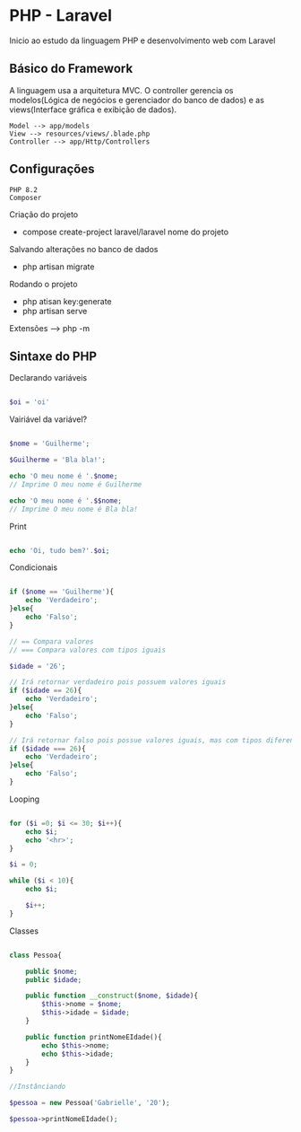 # PHP - Laravel

 Inicio ao estudo da linguagem PHP e desenvolvimento web com Laravel

## Básico do Framework
A linguagem usa a arquitetura MVC. O controller gerencia os modelos(Lógica de negócios e gerenciador do banco de dados) e as views(Interface gráfica e exibição de dados).

    Model --> app/models
    View --> resources/views/.blade.php
    Controller --> app/Http/Controllers

## Configurações
    PHP 8.2
    Composer 

Criação do projeto 
- compose create-project laravel/laravel nome do projeto

Salvando alterações no banco de dados
- php artisan migrate

Rodando o projeto
- php atisan key:generate
- php artisan serve

Extensões --> php -m 
## Sintaxe do PHP

Declarando variáveis

```php

$oi = 'oi'

```

Vairiável da variável?

```php

$nome = 'Guilherme';

$Guilherme = 'Bla bla!';

echo 'O meu nome é '.$nome;
// Imprime O meu nome é Guilherme

echo 'O meu nome é '.$$nome;
// Imprime O meu nome é Bla bla!


```

Print

```php

echo 'Oi, tudo bem?'.$oi;

```

Condicionais 

```php

if ($nome == 'Guilherme'){
    echo 'Verdadeiro';
}else{
    echo 'Falso';
}

// == Compara valores
// === Compara valores com tipos iguais

$idade = '26';

// Irá retornar verdadeiro pois possuem valores iguais
if ($idade == 26){
    echo 'Verdadeiro';
}else{
    echo 'Falso';
}

// Irá retornar falso pois possue valores iguais, mas com tipos diferentes
if ($idade === 26){
    echo 'Verdadeiro';
}else{
    echo 'Falso';
}
```

Looping

```php

for ($i =0; $i <= 30; $i++){
    echo $i;
    echo '<hr>';
}

$i = 0;

while ($i < 10){
    echo $i;

    $i++;
}

```

Classes 

```php

class Pessoa{

    public $nome;
    public $idade;

    public function __construct($nome, $idade){
        $this->nome = $nome;
        $this->idade = $idade;
    }

    public function printNomeEIdade(){
        echo $this->nome;
        echo $this->idade;
    }
}

//Instânciando

$pessoa = new Pessoa('Gabrielle', '20');

$pessoa->printNomeEIdade();

```